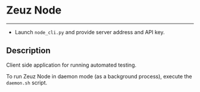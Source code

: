 # Zeuz Node
---

- Launch `node_cli.py` and provide server address and API key.

## Description

Client side application for running automated testing.

To run Zeuz Node in daemon mode (as a background process), execute the `daemon.sh` script.
